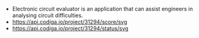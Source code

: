 * Electronic circuit evaluator is an application that can assist engineers in analysing circuit difficulties. 
* https://api.codiga.io/project/31294/score/svg
* https://api.codiga.io/project/31294/status/svg
